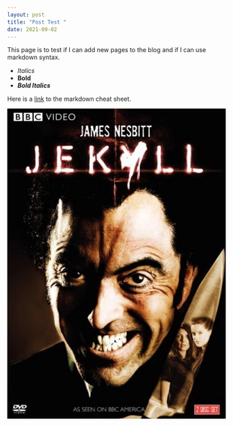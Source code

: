 ```yaml
---
layout: post
title: "Post Test "
date: 2021-09-02
---
```

This page is to test if I can add new pages to the blog and if I can use markdown syntax.
* *Italics*
* **Bold**
* **_Bold Italics_**

Here is a [link](https://packetlife.net/media/library/16/Markdown.pdf) to the markdown cheat sheet.

<img src = "../images/Jekyll.jpg" alt = "Jekyll">

